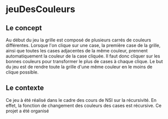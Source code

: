# jeuDesCouleurs


## Le concept

  Au début du jeu la grille est composé de plusieurs carrés de couleurs différentes. Lorsque l'on clique sur une case, la première case de la grille, ainsi que toutes les cases adjacentes de la même couleur, prennent automatiquement la couleur de la case cliquée. 
Il faut donc cliquer sur les bonnes couleurs pour transformer le plus de cases à chaque clique. Le but du jeu est de rendre toute la grille d'une même couleur en le moins de clique possible.

## Le contexte

  Ce jeu à été réalisé dans le cadre des cours de NSI sur la récursivité. En effet, la fonction de changement des couleurs des cases est récursive.
Ce projet a été organisé 
